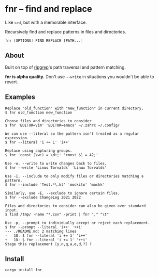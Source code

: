 # fnr – find and replace

Like `sed`, but with a memorable interface.

Recursively find and replace patterns in files and directories.

```
fnr [OPTIONS] FIND REPLACE [PATH...]
```

## About

Built on top of [ripgrep]'s path traversal and pattern matching.

**fnr is alpha quality.** Don't use `--write` in situations you
wouldn't be able to revert.

[ripgrep]: https://github.com/BurntSushi/ripgrep

## Examples

``` console
Replace "old_function" with "new_function" in current directory.
$ fnr old_function new_function

Choose files and directories to consider
$ fnr 'EDITOR=vim' 'EDITOR=emacs' ~/.zshrc ~/.config/

We can use --literal so the pattern isn't treated as a regular expression.
$ fnr --literal 'i += 1' 'i++'

Replace using capturing groups.
$ fnr 'const (\w+) = \d+;' 'const $1 = 42;'

Use -w, --write to write changes back to files.
$ fnr --write 'Linus Torvalds' 'Linux Torvalds'

Use -I, --include to only modify files or directories matching a pattern.
$ fnr --include 'Test.*\.kt' 'mockito' 'mockk'

Similarly, use -E, --exclude to ignore certain files.
$ fnr --exclude ChangeLog 2021 2022

Files and directories to consider can also be given over standard input.
$ find /tmp/ -name "*.csv" -print | fnr "," "\t"

Use -p, --prompt to individually accept or reject each replacement.
$ fnr --prompt --literal 'i++' '++i'
--- ./README.md: 2 matching lines
-   18: $ fnr --literal 'i += 1' 'i++'
+   18: $ fnr --literal 'i += 1' '++i'
Stage this replacement [y,n,q,a,e,d,?] ?
```

## Install

```
cargo install fnr
```
